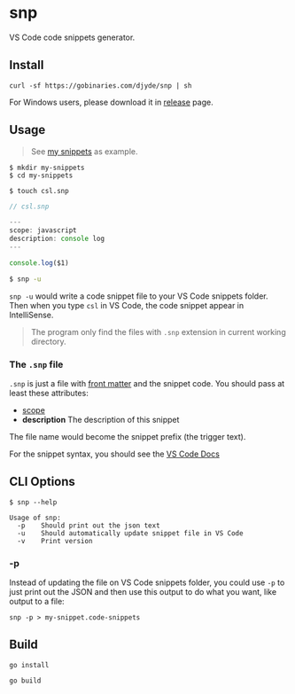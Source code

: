 # snp

VS Code code snippets generator.

## Install

```
curl -sf https://gobinaries.com/djyde/snp | sh
```

For Windows users, please download it in [release](https://github.com/djyde/snp/releases) page.

## Usage

> See [my snippets](https://github.com/djyde/snippets) as example.

```
$ mkdir my-snippets
$ cd my-snippets

$ touch csl.snp
```

```js
// csl.snp

---
scope: javascript
description: console log
---

console.log($1)
```

```bash
$ snp -u
```

`snp -u` would write a code snippet file to your VS Code snippets folder. Then when you type `csl` in VS Code, the code snippet appear in IntelliSense.

> The program only find the files with `.snp` extension in current working directory.

### The `.snp` file

`.snp` is just a file with [front matter](https://jekyllrb.com/docs/front-matter) and the snippet code. You should pass at least these attributes:

- [scope](https://code.visualstudio.com/docs/editor/userdefinedsnippets#_language-snippet-scope)
- **description** The description of this snippet

The file name would become the snippet prefix (the trigger text).

For the snippet syntax, you should see the [VS Code Docs](https://code.visualstudio.com/docs/editor/userdefinedsnippets#_snippet-syntax)

## CLI Options

```
$ snp --help

Usage of snp:
  -p	Should print out the json text
  -u	Should automatically update snippet file in VS Code
  -v	Print version

```

### -p

Instead of updating the file on VS Code snippets folder, you could use `-p` to just print out the JSON and then use this output to do what you want, like output to a file:

```
snp -p > my-snippet.code-snippets
```

## Build

```
go install

go build
```
